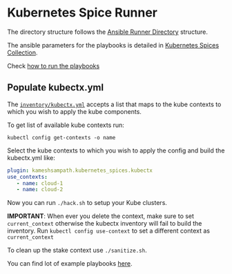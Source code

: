 # Kubernetes Spice Runner

The directory structure follows the [Ansible Runner Directory](https://ansible-runner.readthedocs.io/en/stable/intro.html#runner-input-directory-hierarchy) structure.

The ansible parameters for the playbooks is detailed in [Kubernetes Spices Collection](https://kameshsampath.github.io/kubernetes_spices/ansible-kubernetes-spices/index.html).

Check [how to run the playbooks](https://kameshsampath.github.io/kubernetes_spices/ansible-kubernetes-spices/running.html)

## Populate kubectx.yml

The [`inventory/kubectx.yml`](./inventory/kubectx.yml) accepts a list that maps to the kube contexts to which you wish to apply the kube components.

To get list of available kube contexts run:

```shell
kubectl config get-contexts -o name
```

Select the kube contexts to which you wish to apply the config and build the kubectx.yml like:

```yaml
plugin: kameshsampath.kubernetes_spices.kubectx
use_contexts:
   - name: cloud-1
   - name: cloud-2
```

Now you can run `./hack.sh` to setup your Kube clusters.

__IMPORTANT__: When ever you delete the context, make sure to set `current_context` otherwise the kubectx inventory will fail to build the inventory. Run `kubectl config use-context` to set a different context as `current_context`

To clean up the stake context use `./sanitize.sh`.

You can find lot of example playbooks [here](https://github.com/kameshsampath/kubernetes_spices/tree/main/examples).
